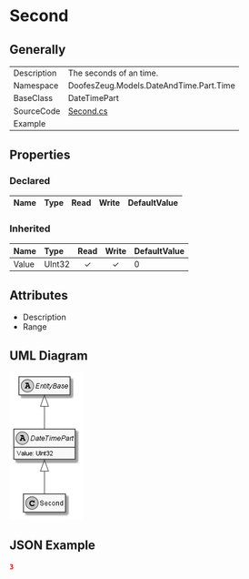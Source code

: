 ﻿# Second

## Generally

|||
|:-|:-|
|Description|The seconds of an time.|
|Namespace|DoofesZeug.Models.DateAndTime.Part.Time|
|BaseClass|DateTimePart|
|SourceCode|[Second.cs](../../../../DoofesZeug.Library/Src/Models/DateAndTime/Part/Time/Second.cs)|
|Example||

## Properties

### Declared

|Name|Type|Read|Write|DefaultValue|
|:---|:---|:--:|:---:|:-----------|

### Inherited

|Name|Type|Read|Write|DefaultValue|
|:---|:---|:--:|:---:|:-----------|
|Value|UInt32|&#x2713;|&#x2713;|0|

## Attributes

- Description
- Range

## UML Diagram

![Second.png](./Second.png "Second")

## JSON Example

```json
3
```


